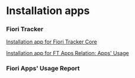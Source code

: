 # Installation apps

### Fiori Tracker

[Installation app for Fiori Tracker Core](in-ft-core.md)

[Installation app for FT Apps Relation: Apps' Usage](in-ft-apps-rel-appsusage.md)

### Fiori Apps' Usage Report


